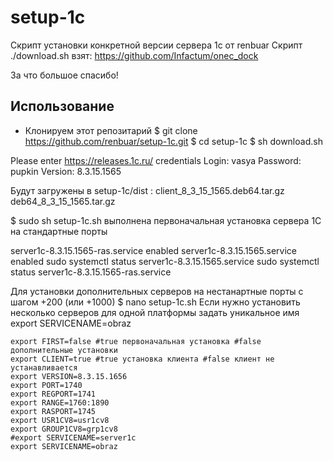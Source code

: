 # setup-1c
Скрипт установки конкретной  версии сервера 1с от renbuar
Скрипт ./download.sh
взят:
https://github.com/Infactum/onec_dock 

За что большое спасибо!

## Использование

- Клонируем этот репозитарий
$ git clone https://github.com/renbuar/setup-1c.git
$ cd setup-1c
$ sh download.sh

Please enter https://releases.1c.ru/ credentials
Login: vasya
Password: pupkin
Version: 8.3.15.1565

Будут загружены в setup-1c/dist :
client_8_3_15_1565.deb64.tar.gz
deb64_8_3_15_1565.tar.gz


$ sudo sh setup-1c.sh
выполнена первоначальная установка сервера 1С на стандартные порты

server1c-8.3.15.1565-ras.service          enabled
server1c-8.3.15.1565.service              enabled
sudo systemctl status server1c-8.3.15.1565.service
sudo systemctl status server1c-8.3.15.1565-ras.service


Для установки дополнительных серверов
на нестанартные порты с шагом +200 (или +1000)
$ nano setup-1c.sh
Если нужно установить несколько серверов для одной платформы
задать уникальное имя
export SERVICENAME=obraz

```
export FIRST=false #true первоначальная установка #false дополнительные установки
export CLIENT=true #true установка клиента #false клиент не устанавливается
export VERSION=8.3.15.1656
export PORT=1740
export REGPORT=1741
export RANGE=1760:1890
export RASPORT=1745
export USR1CV8=usr1cv8
export GROUP1CV8=grp1cv8
#export SERVICENAME=server1c
export SERVICENAME=obraz


